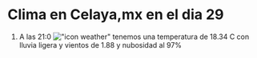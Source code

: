 # Clima en Celaya,mx en el dia 29

1. A las 21:0 !["icon weather"](http://openweathermap.org/img/w/10n.png) tenemos una temperatura de 18.34 C con lluvia ligera y  vientos de 1.88 y nubosidad al 97%
